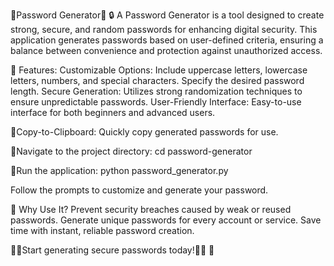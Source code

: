 🚀Password Generator🚀 🔒
    A Password Generator is a tool designed to create strong, secure, and random passwords for enhancing digital security. This application generates passwords based on user-defined criteria, ensuring a 
    balance between convenience and protection against unauthorized access.

🚀 Features:
      Customizable Options:
         Include uppercase letters, lowercase letters, numbers, and special characters.
         Specify the desired password length.
         Secure Generation: 
         Utilizes strong randomization techniques to ensure unpredictable passwords.
         User-Friendly Interface:
         Easy-to-use interface for both beginners and advanced users.

🚀Copy-to-Clipboard:
        Quickly copy generated passwords for use.


🚀Navigate to the project directory:
       cd password-generator

🚀Run the application:
       python password_generator.py

Follow the prompts to customize and generate your password.

🌟 Why Use It?
      Prevent security breaches caused by weak or reused passwords.
      Generate unique passwords for every account or service.
      Save time with instant, reliable password creation.

🚀🚀Start generating secure passwords today!🚀🚀 💪





